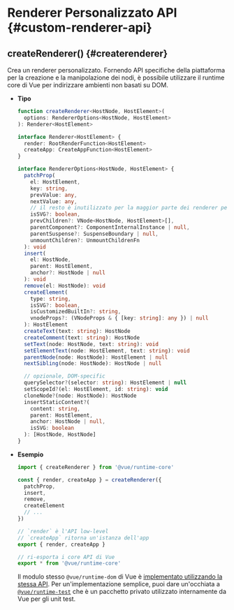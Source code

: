 # Renderer Personalizzato API {#custom-renderer-api}

## createRenderer() {#createrenderer}

Crea un renderer personalizzato. Fornendo API specifiche della piattaforma per la creazione e la manipolazione dei nodi, è possibile utilizzare il runtime core di Vue per indirizzare ambienti non basati su DOM.

- **Tipo**

  ```ts
  function createRenderer<HostNode, HostElement>(
    options: RendererOptions<HostNode, HostElement>
  ): Renderer<HostElement>

  interface Renderer<HostElement> {
    render: RootRenderFunction<HostElement>
    createApp: CreateAppFunction<HostElement>
  }

  interface RendererOptions<HostNode, HostElement> {
    patchProp(
      el: HostElement,
      key: string,
      prevValue: any,
      nextValue: any,
      // il resto è inutilizzato per la maggior parte dei renderer personalizzati
      isSVG?: boolean,
      prevChildren?: VNode<HostNode, HostElement>[],
      parentComponent?: ComponentInternalInstance | null,
      parentSuspense?: SuspenseBoundary | null,
      unmountChildren?: UnmountChildrenFn
    ): void
    insert(
      el: HostNode,
      parent: HostElement,
      anchor?: HostNode | null
    ): void
    remove(el: HostNode): void
    createElement(
      type: string,
      isSVG?: boolean,
      isCustomizedBuiltIn?: string,
      vnodeProps?: (VNodeProps & { [key: string]: any }) | null
    ): HostElement
    createText(text: string): HostNode
    createComment(text: string): HostNode
    setText(node: HostNode, text: string): void
    setElementText(node: HostElement, text: string): void
    parentNode(node: HostNode): HostElement | null
    nextSibling(node: HostNode): HostNode | null

    // opzionale, DOM-specific
    querySelector?(selector: string): HostElement | null
    setScopeId?(el: HostElement, id: string): void
    cloneNode?(node: HostNode): HostNode
    insertStaticContent?(
      content: string,
      parent: HostElement,
      anchor: HostNode | null,
      isSVG: boolean
    ): [HostNode, HostNode]
  }
  ```

- **Esempio**

  ```js
  import { createRenderer } from '@vue/runtime-core'

  const { render, createApp } = createRenderer({
    patchProp,
    insert,
    remove,
    createElement
    // ...
  })

  // `render` è l'API low-level
  // `createApp` ritorna un'istanza dell'app
  export { render, createApp }

  // ri-esporta i core API di Vue 
  export * from '@vue/runtime-core'
  ```

  Il modulo stesso `@vue/runtime-dom` di Vue è [implementato utilizzando la stessa API](https://github.com/vuejs/core/blob/main/packages/runtime-dom/src/index.ts). Per un'implementazione semplice, puoi dare un'occhiata a  [`@vue/runtime-test`](https://github.com/vuejs/core/blob/main/packages/runtime-test/src/index.ts) che è un pacchetto privato utilizzato internamente da Vue per gli unit test.

